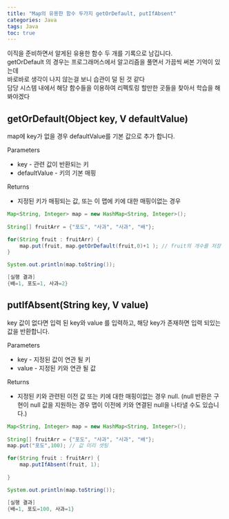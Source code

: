 ```yaml
---
title: "Map의 유용한 함수 두가지 getOrDefault, putIfAbsent"
categories: Java
tags: Java
toc: true
---
```


이직을 준비하면서 알게된 유용한 함수 두 개를 기록으로 남깁니다.<br>
getOrDefault 의 경우는 프로그래머스에서 알고리즘을 풀면서 가끔씩 써본 기억이 있는데 <br>
바로바로 생각이 나지 않는걸 보니 습관이 덜 된 것 같다 <br>
담당 시스템 내에서 해당 함수들을 이용하여 리펙토링 할만한 곳들을 찾아서 학습을 해봐야겠다 

## getOrDefault(Object key, V defaultValue)
map에 key가 없을 경우 defaultValue를 기본 값으로 추가 합니다.

Parameters
- key - 관련 값이 반환되는 키
- defaultValue - 키의 기본 매핑

Returns
- 지정된 키가 매핑되는 값, 또는 이 맵에 키에 대한 매핑이없는 경우 

```java
Map<String, Integer> map = new HashMap<String, Integer>();
		
String[] fruitArr = {"포도", "사과", "사과", "배"};

for(String fruit : fruitArr) {
	map.put(fruit, map.getOrDefault(fruit,0)+1 ); // fruit의 개수를 저장
}

System.out.println(map.toString());
```

```java
[실행 결과]
{배=1, 포도=1, 사과=2}
```

## putIfAbsent(String key, V value)
key 값이 없다면 입력 된 key와 value 를 입력하고, 해당 key가 존재하면 입력 되있는 값을 반환합니다.

Parameters
- key - 지정된 값이 연관 될 키
- value - 지정된 키와 연관 될 값

Returns
- 지정된 키와 관련된 이전 값 또는 키에 대한 매핑이없는 경우 null. (null 반환은 구현이 null 값을 지원하는 경우 맵이 이전에 키와 연결된 null을 나타낼 수도 있습니다.)

```java
Map<String, Integer> map = new HashMap<String, Integer>();
		
String[] fruitArr = {"포도", "사과", "사과", "배"};
map.put("포도",100); // 값 미리 셋팅

for(String fruit : fruitArr) {
	map.putIfAbsent(fruit, 1);
	
}

System.out.println(map.toString());
```
```java
[실행 결과]
{배=1, 포도=100, 사과=1}
```